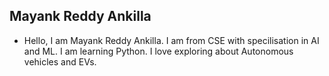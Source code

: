 ## Mayank Reddy Ankilla

* Hello, I am Mayank Reddy Ankilla. I am from CSE with specilisation in AI and ML. I am learning Python. I love exploring about Autonomous vehicles and EVs.
